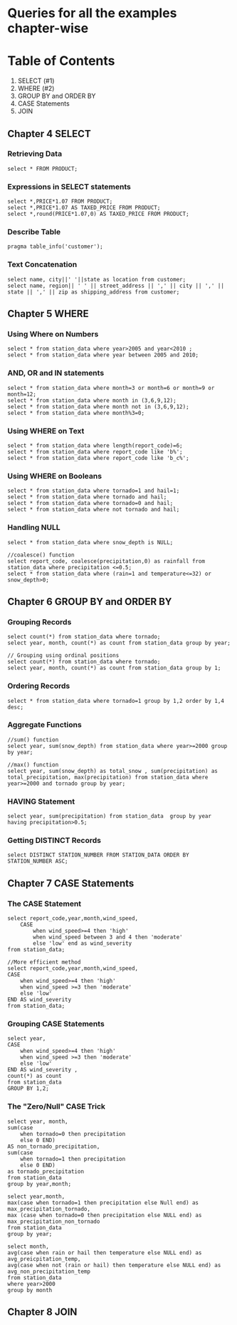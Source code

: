 # Queries for all the examples chapter-wise

# Table of Contents
1. SELECT (#1)
2. WHERE (#2)
3. GROUP BY and ORDER BY
4. CASE Statements
5. JOIN

## Chapter 4 **SELECT** <a name='1'>

### Retrieving Data
```
select * FROM PRODUCT;
```

### Expressions in SELECT statements
```
select *,PRICE*1.07 FROM PRODUCT;
select *,PRICE*1.07 AS TAXED_PRICE FROM PRODUCT;
select *,round(PRICE*1.07,0) AS TAXED_PRICE FROM PRODUCT;
```

### Describe Table
```
pragma table_info('customer');
```

### Text Concatenation
```
select name, city||' '||state as location from customer;
select name, region|| ' ' || street_address || ',' || city || ',' || state || ',' || zip as shipping_address from customer;
```

## Chapter 5 **WHERE** <a name =2>
### Using Where on Numbers
```
select * from station_data where year>2005 and year<2010 ;
select * from station_data where year between 2005 and 2010;
```
### AND, OR and IN statements
```
select * from station_data where month=3 or month=6 or month=9 or month=12;
select * from station_data where month in (3,6,9,12);
select * from station_data where month not in (3,6,9,12);
select * from station_data where month%3=0;
```

### Using WHERE on Text
```
select * from station_data where length(report_code)=6;
select * from station_data where report_code like 'b%';
select * from station_data where report_code like 'b_c%';
```

### Using WHERE on Booleans
```
select * from station_data where tornado=1 and hail=1;
select * from station_data where tornado and hail;
select * from station_data where tornado=0 and hail;
select * from station_data where not tornado and hail;
```
### Handling NULL
```
select * from station_data where snow_depth is NULL;

//coalesce() function
select report_code, coalesce(precipitation,0) as rainfall from station_data where precipitation <=0.5;
select * from station_data where (rain=1 and temperature<=32) or snow_depth>0;
```
## Chapter 6 **GROUP BY and ORDER BY**
### Grouping Records
```
select count(*) from station_data where tornado;
select year, month, count(*) as count from station_data group by year;

// Grouping using ordinal positions
select count(*) from station_data where tornado;
select year, month, count(*) as count from station_data group by 1;
```
### Ordering Records
```
select * from station_data where tornado=1 group by 1,2 order by 1,4 desc;
```
### Aggregate Functions
```
//sum() function
select year, sum(snow_depth) from station_data where year>=2000 group by year;

//max() function
select year, sum(snow_depth) as total_snow , sum(precipitation) as total_precipitation, max(precipitation) from station_data where year>=2000 and tornado group by year;
```
### HAVING Statement
```
select year, sum(precipitation) from station_data  group by year having precipitation>0.5;
```
### Getting DISTINCT Records
```
select DISTINCT STATION_NUMBER FROM STATION_DATA ORDER BY STATION_NUMBER ASC;
```

## Chapter 7 **CASE Statements**

### The CASE Statement
```
select report_code,year,month,wind_speed, 
    CASE 
        when wind_speed>=4 then 'high' 
        when wind_speed between 3 and 4 then 'moderate' 
        else 'low' end as wind_severity 
from station_data;

//More efficient method
select report_code,year,month,wind_speed, 
CASE 
    when wind_speed>=4 then 'high' 
    when wind_speed >=3 then 'moderate' 
    else 'low' 
END AS wind_severity 
from station_data;
```

### Grouping CASE Statements
```
select year, 
CASE 
    when wind_speed>=4 then 'high' 
    when wind_speed >=3 then 'moderate' 
    else 'low' 
END AS wind_severity ,
count(*) as count
from station_data 
GROUP BY 1,2;
```

### The "Zero/Null" CASE Trick
```
select year, month,
sum(case 
    when tornado=0 then precipitation
    else 0 END)
AS non_tornado_precipitation,
sum(case 
    when tornado=1 then precipitation
    else 0 END)
as tornado_precipitation
from station_data
group by year,month;
```
```
select year,month,
max(case when tornado=1 then precipitation else Null end) as max_precipitation_tornado,
max (case when tornado=0 then precipitation else NULL end) as max_precipitation_non_tornado
from station_data
group by year;
```
```
select month,
avg(case when rain or hail then temperature else NULL end) as avg_preicpitation_temp,
avg(case when not (rain or hail) then temperature else NULL end) as avg_non_precipitation_temp
from station_data
where year>2000
group by month
```

## Chapter 8 **JOIN**
